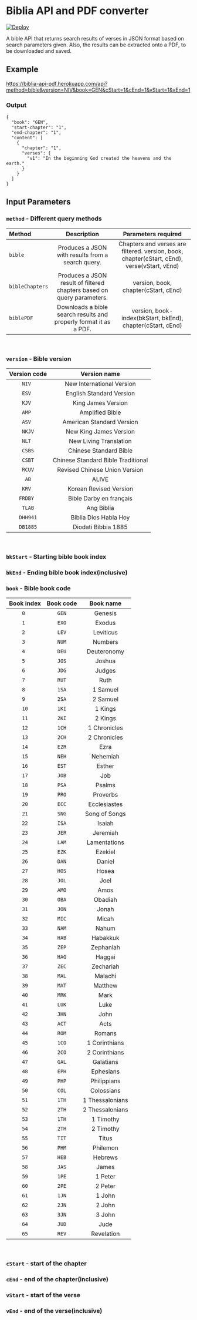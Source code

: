 # Biblia API and PDF converter

[![Deploy](https://www.herokucdn.com/deploy/button.svg)](https://biblia-api-pdf.herokuapp.com/)
&nbsp;

A bible API that returns search results of verses in JSON format based on search parameters given. Also, the results can be extracted onto a PDF, to be downloaded and saved.

## Example
[https://biblia-api-pdf.herokuapp.com/api?method=bible&version=NIV&book=GEN&cStart=1&cEnd=1&vStart=1&vEnd=1 ](https://biblia-api-pdf.herokuapp.com/api?method=bible&version=NIV&book=GEN&cStart=1&cEnd=1&vStart=1&vEnd=1)

### Output
```
{
  "book": "GEN",
  "start-chapter": "1",
  "end-chapter": "1",
  "content": [
    {
      "chapter": "1",
      "verses": {
        "v1": "In the beginning God created the heavens and the earth."
      }
    }
  ]
}
```

## Input Parameters

### `method` - Different query methods
| Method          |                              Description                               |                                     Parameters required                                     |
| :-------------- | :--------------------------------------------------------------------: | :-----------------------------------------------------------------------------------------: |
| `bible`         |           Produces a JSON with results from a search query.            | Chapters and verses are filtered.	version, book, chapter(cStart, cEnd), verse(vStart, vEnd) |
| `bibleChapters` | Produces a JSON result of filtered chapters based on query parameters. |                            version, book, chapter(cStart, cEnd)                             |
| `biblePDF`      |   Downloads a bible search results and properly format it as a PDF.    |                 version, book-index(bkStart, bkEnd), chapter(cStart, cEnd)                  |
&nbsp;
### `version` - Bible version

| Version code |            Version name            |
| :----------: | :--------------------------------: |
|    ` NIV  `    |     New International Version      |
|    ` ESV  `    |      English Standard Version      |
|    ` KJV  `    |         King James Version         |
|    ` AMP  `    |          Amplified Bible           |
|    ` ASV  `    |     American Standard Version      |
|    ` NKJV `    |       New King James Version       |
|    ` NLT  `    |       New Living Translation       |
|    ` CSBS `    |       Chinese Standard Bible       |
|    ` CSBT `    | Chinese Standard Bible Traditional |
|    ` RCUV `    |   Revised Chinese Union Version    |
|    `  AB  `    |               ALIVE                |
|    ` KRV  `    |       Korean Revised Version       |
|    `FRDBY `    |      Bible Darby en français       |
|    ` TLAB `    |             Ang Biblia             |
|    `DHH941`    |       Biblia Dios Habla Hoy        |
|    `DB1885`    |        Diodati Bibbia 1885         |
&nbsp;

### `bkStart` - Starting bible book index
### `bkEnd` - Ending bible book index(inclusive)
### `book` - Bible book code
| Book index | Book code |    Book name    |
| :--------: | :-------: | :-------------: |
|     `0 `     |    `GEN`    |     Genesis     |
|     `1 `     |    `EXO`    |     Exodus      |
|     `2 `     |    `LEV`    |    Leviticus    |
|     `3 `     |    `NUM`    |     Numbers     |
|     `4 `     |    `DEU`    |   Deuteronomy   |
|     `5 `     |    `JOS`    |     Joshua      |
|     `6 `     |    `JDG`    |     Judges      |
|     `7 `     |    `RUT`    |      Ruth       |
|     `8 `     |    `1SA`    |    1 Samuel     |
|     `9 `     |    `2SA`    |    2 Samuel     |
|     `10`     |    `1KI`    |     1 Kings     |
|     `11`     |    `2KI`    |     2 Kings     |
|     `12`     |    `1CH`    |  1 Chronicles   |
|     `13`     |    `2CH`    |  2 Chronicles   |
|     `14`     |    `EZR`    |      Ezra       |
|     `15`     |    `NEH`    |    Nehemiah     |
|     `16`     |    `EST`    |     Esther      |
|     `17`     |    `JOB`    |       Job       |
|     `18`     |    `PSA`    |     Psalms      |
|     `19`     |    `PRO`    |    Proverbs     |
|     `20`     |    `ECC`    |  Ecclesiastes   |
|     `21`     |    `SNG`    |  Song of Songs  |
|     `22`     |    `ISA`    |     Isaiah      |
|     `23`     |    `JER`    |    Jeremiah     |
|     `24`     |    `LAM`    |  Lamentations   |
|     `25`     |    `EZK`    |     Ezekiel     |
|     `26`     |    `DAN`    |     Daniel      |
|     `27`     |    `HOS`    |      Hosea      |
|     `28`     |    `JOL`    |      Joel       |
|     `29`     |    `AMO`    |      Amos       |
|     `30`     |    `OBA`    |     Obadiah     |
|     `31`     |    `JON`    |      Jonah      |
|     `32`     |    `MIC`    |      Micah      |
|     `33`     |    `NAM`    |      Nahum      |
|     `34`     |    `HAB`    |    Habakkuk     |
|     `35`     |    `ZEP`    |    Zephaniah    |
|     `36`     |    `HAG`    |     Haggai      |
|     `37`     |    `ZEC`    |    Zechariah    |
|     `38`     |    `MAL`    |     Malachi     |
|     `39`     |    `MAT`    |     Matthew     |
|     `40`     |    `MRK`    |      Mark       |
|     `41`     |    `LUK`    |      Luke       |
|     `42`     |    `JHN`    |      John       |
|     `43`     |    `ACT`    |      Acts       |
|     `44`     |    `ROM`    |     Romans      |
|     `45`     |    `1CO`    |  1 Corinthians  |
|     `46`     |    `2CO`    |  2 Corinthians  |
|     `47`     |    `GAL`    |    Galatians    |
|     `48`     |    `EPH`    |    Ephesians    |
|     `49`     |    `PHP`    |   Philippians   |
|     `50`     |    `COL`    |   Colossians    |
|     `51`     |    `1TH`    | 1 Thessalonians |
|     `52`     |    `2TH`    | 2 Thessalonians |
|     `53`     |    `1TH`    |    1 Timothy    |
|     `54`     |    `2TH`    |    2 Timothy    |
|     `55`     |    `TIT`    |      Titus      |
|     `56`     |    `PHM`    |    Philemon     |
|     `57`     |    `HEB`    |     Hebrews     |
|     `58`     |    `JAS`    |      James      |
|     `59`     |    `1PE`    |     1 Peter     |
|     `60`     |    `2PE`    |     2 Peter     |
|     `61`     |    `1JN`    |     1 John      |
|     `62`     |    `2JN`    |     2 John      |
|     `63`     |    `3JN`    |     3 John      |
|     `64`     |    `JUD`    |      Jude       |
|     `65`     |    `REV`    |   Revelation    |
&nbsp;

### `cStart` - start of the chapter
### `cEnd` - end of the chapter(inclusive)
### `vStart` - start of the verse
### `vEnd` - end of the verse(inclusive)